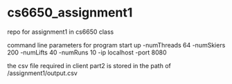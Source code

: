 # cs6650_assignment1
repo for assignment1 in cs6650 class

command line parameters for program start up
-numThreads 64 -numSkiers 200 -numLifts 40 -numRuns 10 -ip localhost -port 8080

the csv file required in client part2 is stored in the path of /assignment1/output.csv

